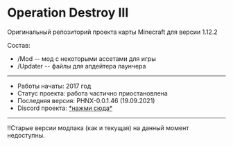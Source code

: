 # Operation Destroy III
Оригинальный репозиторий проекта карты Minecraft для версии 1.12.2

Состав: 
  - /Mod  -- мод с некоторыми ассетами для игры
  - /Updater -- файлы для апдейтера лаунчера
---

- Работы начаты: 2017 год
- Статус проекта: работа частично приостановлена
- Последняя версия: PHNX-0.0.1.46 (19.09.2021)
- Discord проекта: [\*нажми сюда\*](https://discord.gg/XuafBZ)

---
!!Старые версии модпака (как и текущая) на данный момент недоступны.
